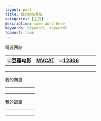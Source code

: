 ```yaml
---
layout: post
title: 我的网址导航
categories: [主页]
description: some word here
keywords: keyword1, keyword2
topmost: true
---
```


精选网站

| <img src="https://img9.doubanio.com/favicon.ico" style="zoom:80%;" />[豆瓣电影](https://movie.douban.com/) | <img src="http://www.mvcat.com/img/logo_appicon.png" style="zoom:3%;" />[MVCAT](http://www.mvcat.com/) | <img src="https://www.12306.cn/index/images/favicon.ico" style="zoom:70%;" />[12306](https://www.12306.cn/index/) |      |      |      |
| ------------------------------------------------------------ | ------------------------------------------------------------ | ------------------------------------------------------------ | ---- | ---- | ---- |
|                                                              |                                                              |                                                              |      |      |      |
|                                                              |                                                              |                                                              |      |      |      |
|                                                              |                                                              |                                                              |      |      |      |

我的网盘

|      |      |      |      |      |      |
| ---- | ---- | ---- | ---- | ---- | ---- |
|      |      |      |      |      |      |
|      |      |      |      |      |      |
|      |      |      |      |      |      |

我的邮箱

|      |      |      |      |      |      |
| ---- | ---- | ---- | ---- | ---- | ---- |
|      |      |      |      |      |      |
|      |      |      |      |      |      |
|      |      |      |      |      |      |

